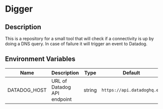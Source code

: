 # Digger

## Description
This is a repository for a small tool that will check if a connectivity is up by doing a DNS query.
In case of failure it will trigger an event to Datadog.

## Environment Variables

| Name | Description | Type | Default | Required |
|------|-------------|:----:|:-----:|:-----:|
| DATADOG_HOST | URL of Datadog API endpoint | string | `https://api.datadoghq.eu` | no |
